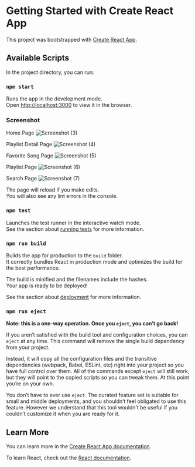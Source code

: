 # Getting Started with Create React App

This project was bootstrapped with [Create React App](https://github.com/facebook/create-react-app).

## Available Scripts

In the project directory, you can run:

### `npm start`

Runs the app in the development mode.\
Open [http://localhost:3000](http://localhost:3000) to view it in the browser.

### Screenshot
Home Page
![Screenshot (3)](https://user-images.githubusercontent.com/93376968/221483689-2cfd0d08-4b33-4366-8182-545890fdb7c4.png)

Playlist Detail Page
![Screenshot (4)](https://user-images.githubusercontent.com/93376968/221483805-6425874b-82a0-4ada-aed7-ec799c12153a.png)

Favorite Song Page
![Screenshot (5)](https://user-images.githubusercontent.com/93376968/221483941-89158a74-d1a1-4d7b-ba2a-ef0343889866.png)

Playlist Page
![Screenshot (6)](https://user-images.githubusercontent.com/93376968/221484021-bae8bece-06c5-4ae9-ad4a-5208cbdabdc4.png)

Search Page
![Screenshot (7)](https://user-images.githubusercontent.com/93376968/221484085-ee94d319-8836-4e0c-a22b-61f1b7021114.png)





The page will reload if you make edits.\
You will also see any lint errors in the console.

### `npm test`

Launches the test runner in the interactive watch mode.\
See the section about [running tests](https://facebook.github.io/create-react-app/docs/running-tests) for more information.

### `npm run build`

Builds the app for production to the `build` folder.\
It correctly bundles React in production mode and optimizes the build for the best performance.

The build is minified and the filenames include the hashes.\
Your app is ready to be deployed!

See the section about [deployment](https://facebook.github.io/create-react-app/docs/deployment) for more information.

### `npm run eject`

**Note: this is a one-way operation. Once you `eject`, you can’t go back!**

If you aren’t satisfied with the build tool and configuration choices, you can `eject` at any time. This command will remove the single build dependency from your project.

Instead, it will copy all the configuration files and the transitive dependencies (webpack, Babel, ESLint, etc) right into your project so you have full control over them. All of the commands except `eject` will still work, but they will point to the copied scripts so you can tweak them. At this point you’re on your own.

You don’t have to ever use `eject`. The curated feature set is suitable for small and middle deployments, and you shouldn’t feel obligated to use this feature. However we understand that this tool wouldn’t be useful if you couldn’t customize it when you are ready for it.

## Learn More

You can learn more in the [Create React App documentation](https://facebook.github.io/create-react-app/docs/getting-started).

To learn React, check out the [React documentation](https://reactjs.org/).
